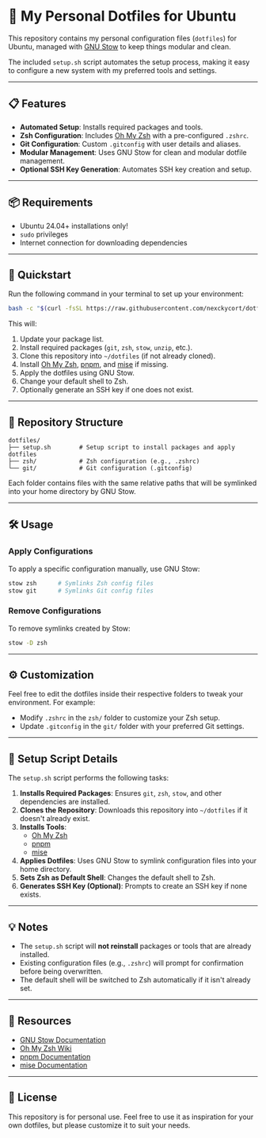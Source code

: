 # 🌟 My Personal Dotfiles for Ubuntu

This repository contains my personal configuration files (`dotfiles`) for
Ubuntu, managed with [GNU Stow](https://www.gnu.org/software/stow/) to keep
things modular and clean.

The included `setup.sh` script automates the setup process, making it easy to
configure a new system with my preferred tools and settings.

---

## 📋 Features

- **Automated Setup**: Installs required packages and tools.
- **Zsh Configuration**: Includes [Oh My Zsh](https://ohmyz.sh/) with a
  pre-configured `.zshrc`.
- **Git Configuration**: Custom `.gitconfig` with user details and aliases.
- **Modular Management**: Uses GNU Stow for clean and modular dotfile
  management.
- **Optional SSH Key Generation**: Automates SSH key creation and setup.

---

## 📦 Requirements

- Ubuntu 24.04+ installations only!
- `sudo` privileges
- Internet connection for downloading dependencies

---

## 🚀 Quickstart

Run the following command in your terminal to set up your environment:

```bash
bash -c "$(curl -fsSL https://raw.githubusercontent.com/nexckycort/dotfiles/main/setup.sh)"
```

This will:

1. Update your package list.
2. Install required packages (`git`, `zsh`, `stow`, `unzip`, etc.).
3. Clone this repository into `~/dotfiles` (if not already cloned).
4. Install [Oh My Zsh](https://ohmyz.sh/), [pnpm](https://pnpm.io/), and
   [mise](https://mise.jdx.dev/) if missing.
5. Apply the dotfiles using GNU Stow.
6. Change your default shell to Zsh.
7. Optionally generate an SSH key if one does not exist.

---

## 📂 Repository Structure

```
dotfiles/
├── setup.sh        # Setup script to install packages and apply dotfiles
├── zsh/            # Zsh configuration (e.g., .zshrc)
└── git/            # Git configuration (.gitconfig)
```

Each folder contains files with the same relative paths that will be symlinked
into your home directory by GNU Stow.

---

## 🛠️ Usage

### Apply Configurations

To apply a specific configuration manually, use GNU Stow:

```bash
stow zsh      # Symlinks Zsh config files
stow git      # Symlinks Git config files
```

### Remove Configurations

To remove symlinks created by Stow:

```bash
stow -D zsh
```

---

## ⚙️ Customization

Feel free to edit the dotfiles inside their respective folders to tweak your
environment. For example:

- Modify `.zshrc` in the `zsh/` folder to customize your Zsh setup.
- Update `.gitconfig` in the `git/` folder with your preferred Git settings.

---

## 🔧 Setup Script Details

The `setup.sh` script performs the following tasks:

1. **Installs Required Packages**: Ensures `git`, `zsh`, `stow`, and other
   dependencies are installed.
2. **Clones the Repository**: Downloads this repository into `~/dotfiles` if it
   doesn't already exist.
3. **Installs Tools**:
   - [Oh My Zsh](https://ohmyz.sh/)
   - [pnpm](https://pnpm.io/)
   - [mise](https://mise.jdx.dev/)
4. **Applies Dotfiles**: Uses GNU Stow to symlink configuration files into your
   home directory.
5. **Sets Zsh as Default Shell**: Changes the default shell to Zsh.
6. **Generates SSH Key (Optional)**: Prompts to create an SSH key if none
   exists.

---

## 💡 Notes

- The `setup.sh` script will **not reinstall** packages or tools that are
  already installed.
- Existing configuration files (e.g., `.zshrc`) will prompt for confirmation
  before being overwritten.
- The default shell will be switched to Zsh automatically if it isn't already
  set.

---

## 📖 Resources

- [GNU Stow Documentation](https://www.gnu.org/software/stow/)
- [Oh My Zsh Wiki](https://github.com/ohmyzsh/ohmyzsh/wiki)
- [pnpm Documentation](https://pnpm.io/)
- [mise Documentation](https://mise.jdx.dev/)

---

## 📝 License

This repository is for personal use. Feel free to use it as inspiration for your
own dotfiles, but please customize it to suit your needs.
